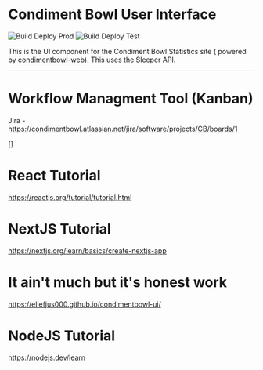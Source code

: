 # Condiment Bowl User Interface
![Build Deploy Prod](https://github.com/condimentbowl/condimentbowl-ui/actions/workflows/build-deploy-prod.yml//badge.svg)
![Build Deploy Test](https://github.com/condimentbowl/condimentbowl-ui/actions/workflows/build-deploy-test.yml//badge.svg)


This is the UI component for the Condiment Bowl Statistics site ( powered by [condimentbowl-web][cb-web]).
This uses the Sleeper API.

---

# Workflow Managment Tool (Kanban)
Jira - https://condimentbowl.atlassian.net/jira/software/projects/CB/boards/1

<!--Link References ( https://www.markdownguide.org/basic-syntax/#reference-style-links )-->
[cb-web]: https://github.com/ellefjus000/condimentbowl-web
[]

# React Tutorial
https://reactjs.org/tutorial/tutorial.html

# NextJS Tutorial
https://nextjs.org/learn/basics/create-nextjs-app

# It ain't much but it's honest work
https://ellefjus000.github.io/condimentbowl-ui/

# NodeJS Tutorial
https://nodejs.dev/learn
